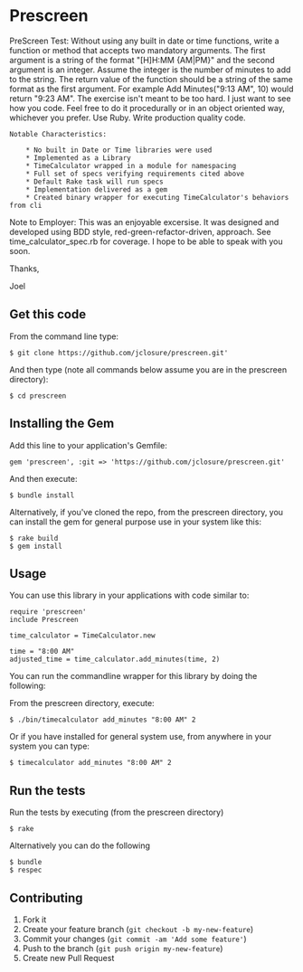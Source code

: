 # Prescreen

PreScreen Test:
Without using any built in date or time functions, write a function or method that accepts two mandatory arguments. The first argument is a string of the format "[H]H:MM {AM|PM}" and the second argument is an integer. Assume the integer is the number of minutes to add to the string. The return value of the function should be a string of the same format as the first argument. For example Add Minutes("9:13 AM", 10) would return "9:23 AM". The exercise isn't meant to be too hard. I just want to see how you code. Feel free to do it procedurally or in an object oriented way, whichever you prefer. Use Ruby. Write production quality code.

	Notable Characteristics:

		* No built in Date or Time libraries were used
		* Implemented as a Library
		* TimeCalculator wrapped in a module for namespacing
		* Full set of specs verifying requirements cited above
		* Default Rake task will run specs
		* Implementation delivered as a gem
		* Created binary wrapper for executing TimeCalculator's behaviors from cli

Note to Employer: This was an enjoyable excersise.  It was designed and developed using BDD style, red-green-refactor-driven, approach.  See time_calculator_spec.rb for coverage.  I hope to be able to speak with you soon.

Thanks,

Joel

## Get this code

From the command line type:

    $ git clone https://github.com/jclosure/prescreen.git'

And then type (note all commands below assume you are in the prescreen directory):

    $ cd prescreen

## Installing the Gem

Add this line to your application's Gemfile:

    gem 'prescreen', :git => 'https://github.com/jclosure/prescreen.git'

And then execute:

    $ bundle install

Alternatively, if you've cloned the repo, from the prescreen directory, you can install the gem for general purpose use in your system like this:

	$ rake build
	$ gem install

## Usage

You can use this library in your applications with code similar to:

	require 'prescreen'
	include Prescreen

	time_calculator = TimeCalculator.new

	time = "8:00 AM"
	adjusted_time = time_calculator.add_minutes(time, 2)


You can run the commandline wrapper for this library by doing the following:

From the prescreen directory, execute:

	$ ./bin/timecalculator add_minutes "8:00 AM" 2

Or if you have installed for general system use, from anywhere in your system you can type:

	$ timecalculator add_minutes "8:00 AM" 2

## Run the tests


Run the tests by executing (from the prescreen directory)

    $ rake

Alternatively you can do the following

	$ bundle
	$ respec


## Contributing

1. Fork it
2. Create your feature branch (`git checkout -b my-new-feature`)
3. Commit your changes (`git commit -am 'Add some feature'`)
4. Push to the branch (`git push origin my-new-feature`)
5. Create new Pull Request
